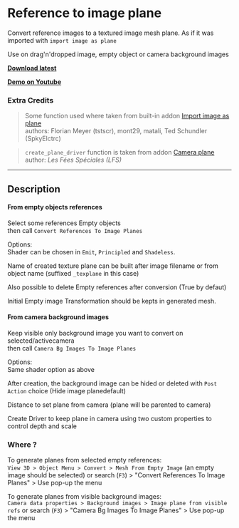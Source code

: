 # Reference to image plane

Convert reference images to a textured image mesh plane.
As if it was imported with `import image as plane`

Use on drag'n'dropped image, empty object or camera background images

**[Download latest](https://github.com/Pullusb/reference_to_image_plane/archive/refs/heads/main.zip)**

**[Demo on Youtube](https://youtu.be/tceQ7MuEHAw)**

### Extra Credits  

> Some function used where taken from built-in addon [Import image as plane](https://github.com/sobotka/blender-addons/blob/master/io_import_images_as_planes.py)  
> authors: Florian Meyer (tstscr), mont29, matali, Ted Schundler (SpkyElctrc)

> `create_plane_driver` function is taken from addon [Camera plane](https://gitlab.com/lfs.coop/blender/camera-plane)  
> author: _Les Fées Spéciales (LFS)_
---  

## Description

#### From empty objects references

Select some references Empty objects  
then call `Convert References To Image Planes`


Options:  
Shader can be chosen in `Emit`, `Principled` and `Shadeless`.  

Name of created texture plane can be built after image filename or from object name (suffixed `_texplane` in this case)

Also possible to delete Empty references after conversion (True by defaut)

Initial Empty image Transformation should be kepts in generated mesh.

#### From camera background images

Keep visible only background image you want to convert on selected/activecamera  
then call `Camera Bg Images To Image Planes`

Options:  
Same shader option as above

After creation, the background image can be hided or deleted with `Post Action` choice (Hide image planedefault)

Distance to set plane from camera (plane will be parented to camera)

Create Driver to keep plane in camera using two custom properties to control depth and scale

### Where ?

To generate planes from selected empty references:  
`View 3D > Object Menu > Convert > Mesh From Empty Image` (an empty image should be selected)
or search (`F3`) > "Convert References To Image Planes" > Use pop-up the menu

To generate planes from visible background images:  
`Camera data properties > Background images > Image plane from visible refs`
or search (`F3`) > "Camera Bg Images To Image Planes" > Use pop-up the menu
